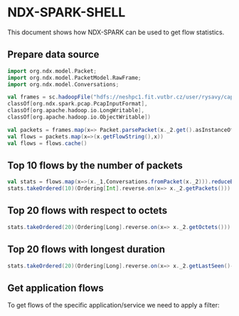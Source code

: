 # NDX-SPARK-SHELL
This document shows how NDX-SPARK can be used to get flow statistics.

## Prepare data source
```scala
import org.ndx.model.Packet;
import org.ndx.model.PacketModel.RawFrame;
import org.ndx.model.Conversations;

val frames = sc.hadoopFile("hdfs://neshpc1.fit.vutbr.cz/user/rysavy/cap/*.cap", 
classOf[org.ndx.spark.pcap.PcapInputFormat], 
classOf[org.apache.hadoop.io.LongWritable], 
classOf[org.apache.hadoop.io.ObjectWritable])

val packets = frames.map(x=> Packet.parsePacket(x._2.get().asInstanceOf[RawFrame]))
val flows = packets.map(x=>(x.getFlowString(),x))
val flows = flows.cache()
```

## Top 10 flows by the number of packets
```scala
val stats = flows.map(x=>(x._1,Conversations.fromPacket(x._2))).reduceByKey(Conversations.merge)
stats.takeOrdered(10)(Ordering[Int].reverse.on(x=> x._2.getPackets())).map(c=>Conversations.format(c._1, c._2)).foreach(println)
```

## Top 20 flows with respect to octets
```scala
stats.takeOrdered(20)(Ordering[Long].reverse.on(x=> x._2.getOctets())).map(c=>Conversations.format(c._1, c._2)).foreach(println)
```

## Top 20 flows with longest duration
```scala
stats.takeOrdered(20)(Ordering[Long].reverse.on(x=> x._2.getLastSeen()-x._2.getFirstSeen())).map(c=>Conversations.format(c._1, c._2)).foreach(println)
```

## Get application flows
To get flows of the specific application/service we need to apply a filter:



